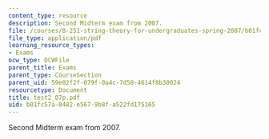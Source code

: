 ```yaml
---
content_type: resource
description: Second Midterm exam from 2007.
file: /courses/8-251-string-theory-for-undergraduates-spring-2007/b01fc57a0482e5679b8fa522fd175165_test2_07p.pdf
file_type: application/pdf
learning_resource_types:
- Exams
ocw_type: OCWFile
parent_title: Exams
parent_type: CourseSection
parent_uid: 59e02f2f-079f-0a4c-7d50-4614f8b30024
resourcetype: Document
title: test2_07p.pdf
uid: b01fc57a-0482-e567-9b8f-a522fd175165
---
```

Second Midterm exam from 2007.

